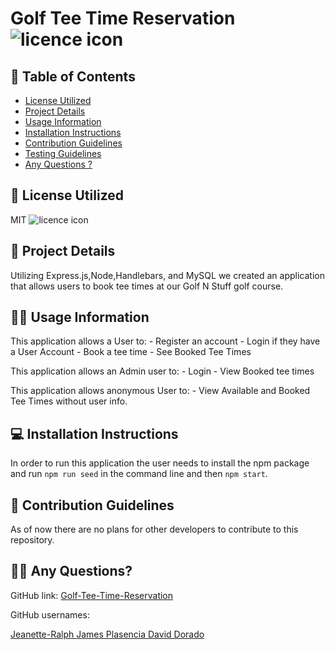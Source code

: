 # Golf Tee Time Reservation ![licence icon](https://img.shields.io/badge/License-MIT-lavender.svg)

## 📝 Table of Contents

- [License Utilized](#license-utilized)
- [Project Details](#project-details)
- [Usage Information](#usage-information)
- [Installation Instructions](#installation-instructions)
- [Contribution Guidelines](#contribution-guidelines)
- [Testing Guidelines](#testing-guidelines)
- [Any Questions ?](#any-questions)

## 🔑 License Utilized

MIT ![licence icon](https://img.shields.io/badge/License-MIT-lavender.svg)

## 🚀 Project Details

Utilizing Express.js,Node,Handlebars, and MySQL we created an application that allows users to book tee times at our Golf N Stuff golf course.

## 👩‍💻 Usage Information

This application allows a User to: - Register an account - Login if they have a User Account - Book a tee time - See Booked Tee Times

This application allows an Admin user to: - Login - View Booked tee times

This application allows anonymous User to: - View Available and Booked Tee Times without user info.

## 💻 Installation Instructions

In order to run this application the user needs to install the npm package and run `npm run seed` in the command line and then `npm start`.

## 🤝 Contribution Guidelines

As of now there are no plans for other developers to contribute to this repository.

## 🙋‍♀️ Any Questions?

GitHub link: [Golf-Tee-Time-Reservation](https://github.com/Jeanette-Ralph/Golf-Tee-Time-Reservation)

GitHub usernames:

[Jeanette-Ralph ](https://github.com/Jeanette-Ralph)
[James Plasencia ](https://github.com/Pcents)
[David Dorado ](https://github.com/oddvidaroad)
